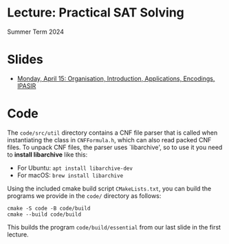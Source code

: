 # Lecture: Practical SAT Solving

Summer Term 2024

# Slides

- [Monday, April 15: Organisation, Introduction, Applications, Encodings, IPASIR](slides/l01-introduction.pdf)

# Code

The `code/src/util` directory contains a CNF file parser that is called when instantiating the class in `CNFFormula.h`, which can also read packed CNF files.
To unpack CNF files, the parser uses `libarchive', so to use it you need to **install libarchive** like this:

- For Ubuntu: `apt install libarchive-dev`
- For macOS: `brew install libarchive`

Using the included cmake build script `CMakeLists.txt`, you can build the programs we provide in the `code/` directory as follows:

```
cmake -S code -B code/build
cmake --build code/build
```

This builds the program `code/build/essential` from our last slide in the first lecture.
